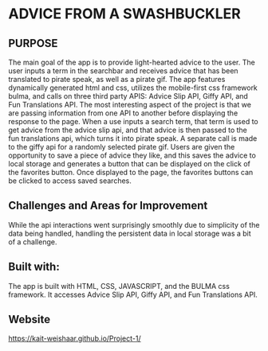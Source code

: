 # ADVICE FROM A SWASHBUCKLER

## PURPOSE
The main goal of the app is to provide light-hearted advice to the user. The user inputs a term in the searchbar and receives advice that has been translated to pirate speak, as well as a pirate gif. The app features dynamically generated html and css, utilizes the mobile-first css framework bulma, and calls on three third party APIS: Advice Slip API, Giffy API, and Fun Translations API. The most interesting aspect of the project is that we are passing information from one API to another before displaying the response to the page. When a use inputs a search term, that term is used to get advice from the advice slip api, and that advice is then passed to the fun translations api, which turns it into pirate speak. A separate call is made to the giffy api for a randomly selected pirate gif. Users are given the opportunity to save a piece of advice they like, and this saves the advice to local storage and generates a button that can be displayed on the click of the favorites button. Once displayed to the page, the favorites buttons can be clicked to access saved searches.

## Challenges and Areas for Improvement
While the api interactions went surprisingly smoothly due to simplicity of the data being handled, handling the persistent data in local storage was a bit of a challenge. 

## Built with: 
The app is built with HTML, CSS, JAVASCRIPT, and the BULMA css framework. It accesses Advice Slip API, Giffy API, and Fun Translations API.

## Website 
https://kait-weishaar.github.io/Project-1/


